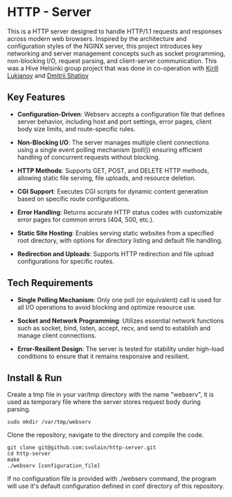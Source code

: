 # HTTP - Server

This is a HTTP server designed to handle HTTP/1.1 requests and responses across modern web browsers. 
Inspired by the architecture and configuration styles of the NGINX server, this project introduces key networking 
and server management concepts such as socket programming, non-blocking I/O, request parsing, and client-server 
communication. This was a Hive Helsinki group project that was done in co-operation with [Kirill Lukianov](https://github.com/kirkram) and [Dmitrii Shatiov](https://github.com/shatilovdr)

## Key Features

- **Configuration-Driven**: Webserv accepts a configuration file that defines server behavior, including host and port settings, error pages, client body size limits, and route-specific rules.

- **Non-Blocking I/O**: The server manages multiple client connections using a single event polling mechanism (poll()) ensuring efficient handling of concurrent requests without blocking.

- **HTTP Methods**: Supports GET, POST, and DELETE HTTP methods, allowing static file serving, file uploads, and resource deletion.

- **CGI Support**: Executes CGI scripts for dynamic content generation based on specific route configurations.

- **Error Handling**: Returns accurate HTTP status codes with customizable error pages for common errors (404, 500, etc.).

- **Static Site Hosting**: Enables serving static websites from a specified root directory, with options for directory listing and default file handling.

- **Redirection and Uploads**: Supports HTTP redirection and file upload configurations for specific routes.

## Tech Requirements

- **Single Polling Mechanism**: Only one poll (or equivalent) call is used for all I/O operations to avoid blocking and optimize 
resource use.

- **Socket and Network Programming**: Utilizes essential network functions such as socket, bind, listen, accept, recv, and send to establish and manage client connections.

- **Error-Resilient Design**: The server is tested for stability under high-load conditions to ensure that it remains responsive and resilient.

## Install & Run

Create a tmp file in your  var/tmp directory with the name "webserv", it is used as temporary file where the server stores request body during parsing.

```
sudo mkdir /var/tmp/webserv
```

Clone the repository, navigate to the directory and compile the code.


```
git clone git@github.com:svolain/http-server.git
cd http-server
make
./webserv [configuration_file]
```
If no configuration file is provided with ./webserv command, the program will use it's default configuration defined in conf directory of this repository.

